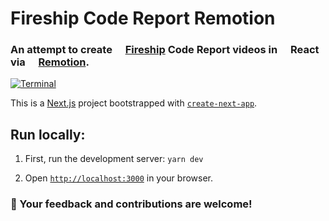 # Fireship Code Report Remotion

### An attempt to create <img width="13"  src="https://fireship.io/img/favicon.png"> [**Fireship**](https://www.youtube.com/@Fireship) Code Report videos in <img width="13" src="https://reactjs.org/favicon.ico"> **React** via <img width="13" src="https://github.com/remotion-dev/logo/raw/main/withouttitle/element-0.png"> [**Remotion**](https://www.remotion.dev/).

[![Terminal](https://img.shields.io/badge/Deployed_on_Vercel-black?style=for-the-badge&logo=Vercel&logoColor=white&color=1a1a1a)](http://fireship-remotion-intro.vercel.app)

This is a [Next.js](https://nextjs.org/) project bootstrapped with [`create-next-app`](https://github.com/vercel/next.js/tree/canary/packages/create-next-app).

## Run locally:

1. First, run the development server: `yarn dev`

2. Open [`http://localhost:3000`](http://localhost:3000) in your browser.

### 🎉 Your feedback and contributions are welcome!
